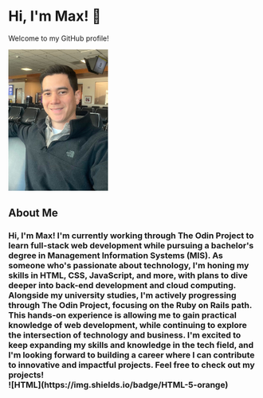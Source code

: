 # Hi, I'm Max! 👋

Welcome to my GitHub profile!

<img src="https://github.com/MaxCadiente/MaxCadiente/raw/main/IMG_0164.JPG" width="200"/>

## About Me
<h3>Hi, I'm Max!</h3h> I'm currently working through The Odin Project to learn full-stack web development while pursuing a bachelor's degree in Management Information Systems (MIS). As someone who's passionate about technology, I'm honing my skills in HTML, CSS, JavaScript, and more, with plans to dive deeper into back-end development and cloud computing. Alongside my university studies, I'm actively progressing through The Odin Project, focusing on the Ruby on Rails path. This hands-on experience is allowing me to gain practical knowledge of web development, while continuing to explore the intersection of technology and business. I'm excited to keep expanding my skills and knowledge in the tech field, and I'm looking forward to building a career where I can contribute to innovative and impactful projects.
Feel free to check out my projects!<br>
![HTML](https://img.shields.io/badge/HTML-5-orange)

<!--
**MaxCadiente/MaxCadiente** is a ✨ _special_ ✨ repository because its `README.md` (this file) appears on your GitHub profile.

Here are some ideas to get you started:

- 🔭 I’m currently working on ...
- 🌱 I’m currently learning ...
- 👯 I’m looking to collaborate on ...
- 🤔 I’m looking for help with ...
- 💬 Ask me about ...
- 📫 How to reach me: ...
- 😄 Pronouns: ...
- ⚡ Fun fact: ...
-->
